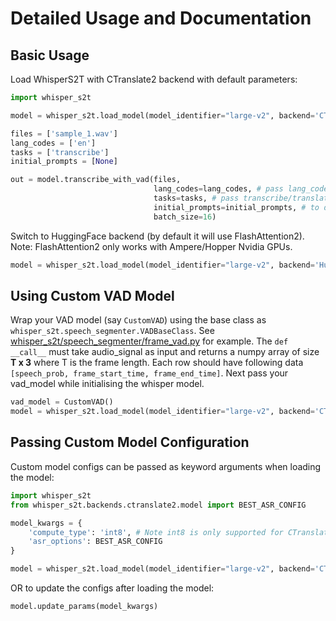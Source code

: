 # Detailed Usage and Documentation

## Basic Usage

Load WhisperS2T with CTranslate2 backend with default parameters:

```py
import whisper_s2t

model = whisper_s2t.load_model(model_identifier="large-v2", backend='CTranslate2')

files = ['sample_1.wav']
lang_codes = ['en']
tasks = ['transcribe']
initial_prompts = [None]

out = model.transcribe_with_vad(files,
                                lang_codes=lang_codes, # pass lang_codes for each file
                                tasks=tasks, # pass transcribe/translate 
                                initial_prompts=initial_prompts, # to do prompting (currently only supported for CTranslate2 backend)
                                batch_size=16)

```

Switch to HuggingFace backend (by default it will use FlashAttention2). Note: FlashAttention2 only works with Ampere/Hopper Nvidia GPUs.

```py
model = whisper_s2t.load_model(model_identifier="large-v2", backend='HuggingFace') # Supported backends ['CTranslate2', 'HuggingFace', 'OpenAI']
```

## Using Custom VAD Model

Wrap your VAD model (say `CustomVAD`) using the base class as `whisper_s2t.speech_segmenter.VADBaseClass`. See [whisper_s2t/speech_segmenter/frame_vad.py](whisper_s2t/speech_segmenter/frame_vad.py) for example. The `def __call__` must take audio_signal as input and returns a numpy array of size **T x 3** where T is the frame length. Each row should have following data `[speech_prob, frame_start_time, frame_end_time]`. Next pass your vad_model while initialising the whisper model.

```py
vad_model = CustomVAD()
model = whisper_s2t.load_model(model_identifier="large-v2", backend='CTranslate2', vad_model=vad_model)
```

## Passing Custom Model Configuration

Custom model configs can be passed as keyword arguments when loading the model:

```py
import whisper_s2t
from whisper_s2t.backends.ctranslate2.model import BEST_ASR_CONFIG

model_kwargs = {
    'compute_type': 'int8', # Note int8 is only supported for CTranslate2 backend, for others only float16 is supported for lower precision.
    'asr_options': BEST_ASR_CONFIG
}

model = whisper_s2t.load_model(model_identifier="large-v2", backend='CTranslate2', **model_kwargs)
```

OR to update the configs after loading the model:

```py
model.update_params(model_kwargs)
```
